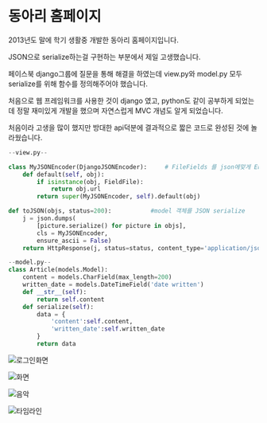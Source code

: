 동아리 홈페이지
===========
2013년도 말에 학기 생활중 개발한 동아리 홈페이지입니다.

JSON으로 serialize하는걸 구현하는 부분에서 제일 고생했습니다.

페이스북 django그룹에 질문을 통해 해결을 하였는데 view.py와 model.py 모두 serialize를 위해 함수를 정의해주어야 했습니다.

처음으로 웹 프레임워크를 사용한 것이 django 였고, python도 같이 공부하게 되었는데 정말 재미있게 개발을 했으며
자연스럽게 MVC 개념도 알게 되었습니다.

처음이라 고생을 많이 했지만 방대한 api덕분에 결과적으로 짧은 코드로 완성된 것에 놀라웠습니다.

```python
--view.py--

class MyJSONEncoder(DjangoJSONEncoder):		# FileFields 를 json에맞게 Encoder
    def default(self, obj):
        if isinstance(obj, FieldFile):
            return obj.url
        return super(MyJSONEncoder, self).default(obj)

def toJSON(objs, status=200):			#model 객체를 JSON serialize
	j = json.dumps(
        [picture.serialize() for picture in objs],
        cls = MyJSONEncoder,
        ensure_ascii = False)
	return HttpResponse(j, status=status, content_type='application/json; charset=utf-8')
```
```python
--model.py--
class Article(models.Model):
	content = models.CharField(max_length=200)
	written_date = models.DateTimeField('date written')
	def __str__(self):
		return self.content
	def serialize(self):
		data = {
			'content':self.content,
			'written_date':self.written_date
		}
		return data
```


![로그인화면](http://dl.dropbox.com/s/i67qjmxjdzzthd2/login.png)

![화면](http://dl.dropbox.com/s/8gylk62s70mj8yq/pic.png)

![음악](http://dl.dropbox.com/s/2gz8qfzepcxj1o2/mu.png)

![타임라인](http://dl.dropbox.com/s/5ha0aqrksqy64qe/one.png)
